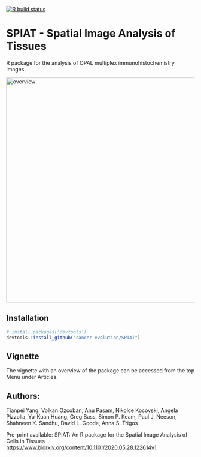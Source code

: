 <!-- badges: start -->
[![R build status](https://github.com/mblue9/SPIAT/workflows/.github/workflows/basic_checks.yaml/badge.svg)](https://github.com/mblue9/SPIAT/actions)
<!-- badges: end -->

# SPIAT - Spatial Image Analysis of Tissues

R package for the analysis of OPAL multiplex immunohistochemistry images.

<img width="600" alt="overview" src="https://www.biorxiv.org/content/biorxiv/early/2020/05/30/2020.05.28.122614/F4.large.jpg"/>

## Installation

```r
# install.packages('devtools')
devtools::install_github("cancer-evolution/SPIAT")
```

## Vignette 

The vignette with an overview of the package can be accessed from the top Menu under Articles.

## Authors:

Tianpei Yang, Volkan Ozcoban, Anu Pasam, Nikolce Kocovski, Angela Pizzolla, Yu-Kuan Huang, Greg Bass, Simon P. Keam, Paul J. Neeson, Shahneen K. Sandhu, David L. Goode, Anna S. Trigos

Pre-print available: SPIAT: An R package for the Spatial Image Analysis of Cells in Tissues
https://www.biorxiv.org/content/10.1101/2020.05.28.122614v1
